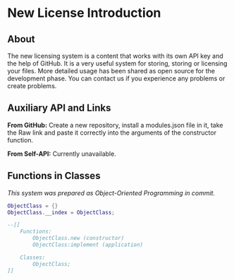 # New License Introduction

## About

The new licensing system is a content that works with its own API key and the help of GitHub. It is a very useful system for storing, storing or licensing your files. More detailed usage has been shared as open source for the development phase. You can contact us if you experience any problems or create problems.

## Auxiliary API and Links

**From GitHub:** Create a new repository, install a modules.json file in it, take the Raw link and paste it correctly into the arguments of the constructor function.

**From Self-API:** Currently unavailable.

## Functions in Classes

*This system was prepared as Object-Oriented Programming in commit.*

```lua
ObjectClass = {}
ObjectClass.__index = ObjectClass;

--[[
    Functions:
        ObjectClass.new (constructor)
        ObjectClass:implement (application)

    Classes:
        ObjectClass;
]]
